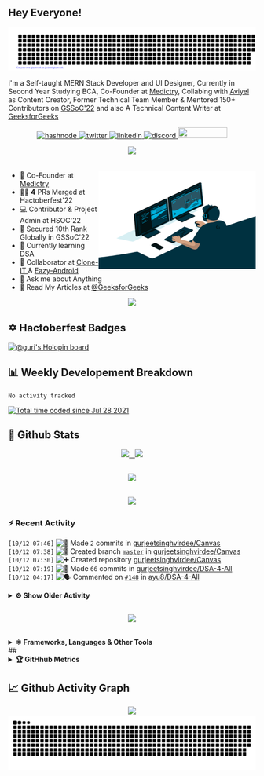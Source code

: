 ## Hey Everyone!

<p align="center">
    <img src="https://github.com/gurjeetsinghvirdee/gurjeetsinghvirdee/blob/main/gitartwork.svg" />
</p>   

I'm a Self-taught MERN Stack Developer and UI Designer, Currently in Second Year Studying BCA, Co-Founder at [Medictry](https://www.linkedin.com/company/89489745/admin/), Collabing with [Aviyel](https://aviyel.com/discussions) as Content Creator, Former Technical Team Member & Mentored 150+ Contributors on [GSSoC'22](https://gssoc.girlscript.tech/) and also A Technical Content Writer at [GeeksforGeeks](https://www.geeksforgeeks.org/)  


<p align="center">
    <a href="https://gurjeet.hashnode.dev/" target="_blank">
    <img src="https://img.shields.io/badge/@gurjeetsingh-5C87FE?style=for-the-badge&logo=hashnode&logoColor=white" width="130" height="22" alt="hashnode">
    <a href="https://twitter.com/__gurii__" target="_blank">   
    <img src="https://img.shields.io/badge/@__gurii__-1DA1F2?style=for-the-badge&logo=twitter&logoColor=white" width="105" height="22" alt="twitter">
    <a href="https://www.linkedin.com/in/gurjeet-singh-virdee-25a476199/" target="_blank">
    <img src="https://img.shields.io/badge/Gurjeet%20Singh%20Virdee-1976D2?style=for-the-badge&logo=linkedin&logoColor=white" width="150" height="22" alt="linkedin">
    <a href="https://discordapp.com/users/916597112882495510" target="_blank">
    <img src="https://img.shields.io/badge/@Guri-5865F2?style=for-the-badge&logo=discord&logoColor=white" width="80" height="22" alt="discord">
    <a href = "mailto: gurjeetsinghvirdee@gmail.com" target="_blank"><img src="https://img.shields.io/badge/Say, Hello-D74E43?style=for-the-badge&logo=gmail&logoColor=white" width="100" height="22"></a>
 </p>
 
<div align="center"> 
<img src="https://api.visitorbadge.io/api/visitors?path=https%3A%2F%2Fgithub.com%2Fgurjeetsinghvirdee%2Fgurjeetsinghvirdee&label=VISITORS&labelColor=%23007EC6&countColor=%23ggg" />
</div>

<br>
  
<ul align="left">
    <img align="right" src="https://github.com/gurjeetsinghvirdee/gurjeetsinghvirdee/blob/main/src/Assets/vector.gif" width="320" height="200" />
  <li> 🏢 Co-Founder at <a href="https://www.linkedin.com/company/medictry/">Medictry</a>
  <li> 🧑‍💻 <strong>4</strong> PRs Merged at Hactoberfest'22 </li>
  <li> 💻 Contributor & Project Admin at HSOC'22 </li>
  <li> 🎉 Secured 10th Rank Globally in GSSoC'22 </li>
  <li> 🏫 Currently learning DSA </li>
  <li> 🤝 Collaborator at <a href="https://github.com/Rayman-Sodhi/Clone-IT"> Clone-IT </a> & <a href="https://github.com/utkarsh006/Eazy-Android"> Eazy-Android </a>
  </li>
  <li> 💬 Ask me about Anything </li>
  <li> 📕 Read My Articles at 
    <a href="https://auth.geeksforgeeks.org/user/gurjeetsinghvirdee/articles" target="_blank">@GeeksforGeeks</a>
  </li>
</ul>  

<!------------------------------------------- Spotify Profile --------------------------------------------->

<div align="center">
    <a href="https://spotify-github-profile.vercel.app/api/view.svg?uid=31xcftnaufneyotbwgeuezrzheky&redirect=true"><img src="https://spotify-github-profile.vercel.app/api/view.svg?uid=31xcftnaufneyotbwgeuezrzheky&cover_image=false&theme=default&bar_color=53b14f&bar_color_cover=true" /></a>
</div>    

<!------------------------------------------- Hacktoberfest | Holopin Badges ------------------------------>

## ✡️ Hactoberfest Badges

[![@guri's Holopin board](https://holopin.io/api/user/board?user=guri)](https://holopin.io/@guri)
  
## 📊 Weekly Developement Breakdown
  
<!--START_SECTION:waka-->

```text
No activity tracked
```

<!--END_SECTION:waka--> 

<a href="https://wakatime.com/@ff7098eb-56b3-4619-bbbb-86aad0fce365"><img src="https://wakatime.com/badge/user/ff7098eb-56b3-4619-bbbb-86aad0fce365.svg?style=for-the-badge" alt="Total time coded since Jul 28 2021" /></a> 
        
## 💫 Github Stats
        
<div align="center">
 <a href="https://github-readme-streak-stats.herokuapp.com/?user=gurjeetsinghvirdee&theme=synthwave" target="_blank">
   <img width="45%" src="https://github-readme-streak-stats.herokuapp.com/?user=gurjeetsinghvirdee&theme=synthwave" /> &nbsp;
 </a>
    
 <a href="https://github-readme-stats.vercel.app/api?username=gurjeetsinghvirdee&show_icons=true&theme=synthwave&include_all_commits=true" target="_blank">
  <img width="45%" src="https://github-readme-stats.vercel.app/api?username=gurjeetsinghvirdee&show_icons=true&theme=synthwave&include_all_commits=true" />
 </a>
</div>      
  
##
        
<div align="center">
   <a href="https://github-readme-stats.vercel.app/api/top-langs/?username=gurjeetsinghvirdee&layout=compact&theme=synthwave&langs_count=15" target="_blank">
       <img width="43%" src="https://github-readme-stats.vercel.app/api/top-langs/?username=gurjeetsinghvirdee&layout=compact&theme=synthwave&langs_count=15" />  
   </a> 
</div>   

##        
  
<p align="center">
  <img src="https://github-profile-summary-cards.vercel.app/api/cards/profile-details?username=gurjeetsinghvirdee&theme=dracula&hide_border=true" />
</p>
        
### ⚡ Recent Activity     
        
<!--START_SECTION:activity-->  
`[10/12 07:46]` <img alt="📝" src="https://github.com/cheesits456/github-activity-readme/raw/master/icons/commit.png" align="top" height="18"> Made `2` commits in [gurjeetsinghvirdee/Canvas](https://github.com/gurjeetsinghvirdee/Canvas)  
`[10/12 07:38]` <img alt="📂" src="https://github.com/cheesits456/github-activity-readme/raw/master/icons/create-branch.png" align="top" height="18"> Created branch [`master`](https://github.com/gurjeetsinghvirdee/Canvas/tree/master) in [gurjeetsinghvirdee/Canvas](https://github.com/gurjeetsinghvirdee/Canvas)  
`[10/12 07:30]` <img alt="➕" src="https://github.com/cheesits456/github-activity-readme/raw/master/icons/create-repo.png" align="top" height="18"> Created repository [gurjeetsinghvirdee/Canvas](https://github.com/gurjeetsinghvirdee/Canvas)  
`[10/12 07:19]` <img alt="📝" src="https://github.com/cheesits456/github-activity-readme/raw/master/icons/commit.png" align="top" height="18"> Made `66` commits in [gurjeetsinghvirdee/DSA-4-All](https://github.com/gurjeetsinghvirdee/DSA-4-All)  
`[10/12 04:17]` <img alt="🗣" src="https://github.com/cheesits456/github-activity-readme/raw/master/icons/comment.png" align="top" height="18"> Commented on [`#148`](https://github.com//ayu8/DSA-4-All/issues/148 'Create combination_sum_III.cpp') in [ayu8/DSA-4-All](https://github.com/ayu8/DSA-4-All)  

<details><summary><b> ⚙️ Show Older Activity</b></summary>

`[10/11 07:48]` <img alt="🗣" src="https://github.com/cheesits456/github-activity-readme/raw/master/icons/comment.png" align="top" height="18"> Commented on [`#105`](https://github.com//Rayman-Sodhi/Clone-IT/issues/105 'Startbucks  hompage') in [Rayman-Sodhi/Clone-IT](https://github.com/Rayman-Sodhi/Clone-IT)  
`[10/11 07:48]` <img alt="🗣" src="https://github.com/cheesits456/github-activity-readme/raw/master/icons/comment.png" align="top" height="18"> Commented on [`#105`](https://github.com//Rayman-Sodhi/Clone-IT/issues/105 'Startbucks  hompage') in [Rayman-Sodhi/Clone-IT](https://github.com/Rayman-Sodhi/Clone-IT)  
`[10/10 17:01]` <img alt="📝" src="https://github.com/cheesits456/github-activity-readme/raw/master/icons/commit.png" align="top" height="18"> Made `2` commits in [gurjeetsinghvirdee/gurjeetsinghvirdee](https://github.com/gurjeetsinghvirdee/gurjeetsinghvirdee)  
`[10/08 17:28]` <img alt="❗️" src="https://github.com/cheesits456/github-activity-readme/raw/master/icons/issue.png" align="top" height="18"> Closed issue [`#3`](https://github.com//diwash007/PDF-Dark-Mode/issues/3 'Contribution Guidelines') in [diwash007/PDF-Dark-Mode](https://github.com/diwash007/PDF-Dark-Mode)  
`[10/08 17:27]` <img alt="❌" src="https://github.com/cheesits456/github-activity-readme/raw/master/icons/pr-close.png" align="top" height="18"> Closed PR [`#6`](https://github.com//diwash007/PDF-Dark-Mode/pull/6 'Guidelines added') in [diwash007/PDF-Dark-Mode](https://github.com/diwash007/PDF-Dark-Mode)  
`[10/08 06:59]` <img alt="📝" src="https://github.com/cheesits456/github-activity-readme/raw/master/icons/commit.png" align="top" height="18"> Made `4` commits in [gurjeetsinghvirdee/DSA-4-All](https://github.com/gurjeetsinghvirdee/DSA-4-All)  
`[10/08 06:58]` <img alt="📝" src="https://github.com/cheesits456/github-activity-readme/raw/master/icons/commit.png" align="top" height="18"> Made `136` commits in [gurjeetsinghvirdee/Dev-Geeks](https://github.com/gurjeetsinghvirdee/Dev-Geeks)  
`[10/07 20:48]` <img alt="📝" src="https://github.com/cheesits456/github-activity-readme/raw/master/icons/commit.png" align="top" height="18"> Made `2` commits in [gurjeetsinghvirdee/gurjeetsinghvirdee](https://github.com/gurjeetsinghvirdee/gurjeetsinghvirdee)  
`[10/07 09:56]` <img alt="📝" src="https://github.com/cheesits456/github-activity-readme/raw/master/icons/commit.png" align="top" height="18"> Made `13` commits in [gurjeetsinghvirdee/DSA-4-All](https://github.com/gurjeetsinghvirdee/DSA-4-All)  
`[10/07 09:11]` <img alt="✅" src="https://github.com/cheesits456/github-activity-readme/raw/master/icons/pr-open.png" align="top" height="18"> Opened PR [`#149`](https://github.com//ayu8/DSA-4-All/pull/149 'Create permutation_ll.cpp') in [ayu8/DSA-4-All](https://github.com/ayu8/DSA-4-All)  
`[10/07 09:10]` <img alt="📝" src="https://github.com/cheesits456/github-activity-readme/raw/master/icons/commit.png" align="top" height="18"> Made `1` commit in [gurjeetsinghvirdee/DSA-4-All](https://github.com/gurjeetsinghvirdee/DSA-4-All)  
`[10/07 09:07]` <img alt="📂" src="https://github.com/cheesits456/github-activity-readme/raw/master/icons/create-branch.png" align="top" height="18"> Created branch [`backtracking-ll`](https://github.com/gurjeetsinghvirdee/DSA-4-All/tree/backtracking-ll) in [gurjeetsinghvirdee/DSA-4-All](https://github.com/gurjeetsinghvirdee/DSA-4-All)  
`[10/07 09:06]` <img alt="📝" src="https://github.com/cheesits456/github-activity-readme/raw/master/icons/commit.png" align="top" height="18"> Made `469` commits in [gurjeetsinghvirdee/DSA-4-All](https://github.com/gurjeetsinghvirdee/DSA-4-All)  
`[10/07 09:04]` <img alt="✅" src="https://github.com/cheesits456/github-activity-readme/raw/master/icons/pr-open.png" align="top" height="18"> Opened PR [`#148`](https://github.com//ayu8/DSA-4-All/pull/148 'Create combination_sum_lll.cpp') in [ayu8/DSA-4-All](https://github.com/ayu8/DSA-4-All)  
`[10/07 09:04]` <img alt="📝" src="https://github.com/cheesits456/github-activity-readme/raw/master/icons/commit.png" align="top" height="18"> Made `1` commit in [gurjeetsinghvirdee/DSA-4-All](https://github.com/gurjeetsinghvirdee/DSA-4-All)  
`[10/07 09:01]` <img alt="📂" src="https://github.com/cheesits456/github-activity-readme/raw/master/icons/create-branch.png" align="top" height="18"> Created branch [`backtracking`](https://github.com/gurjeetsinghvirdee/DSA-4-All/tree/backtracking) in [gurjeetsinghvirdee/DSA-4-All](https://github.com/gurjeetsinghvirdee/DSA-4-All)  
`[10/07 08:59]` <img alt="📝" src="https://github.com/cheesits456/github-activity-readme/raw/master/icons/commit.png" align="top" height="18"> Made `47` commits in [gurjeetsinghvirdee/DSA-4-All](https://github.com/gurjeetsinghvirdee/DSA-4-All)  
`[10/06 06:22]` <img alt="❗️" src="https://github.com/cheesits456/github-activity-readme/raw/master/icons/issue.png" align="top" height="18"> Opened issue [`#135`](https://github.com//ayu8/DSA-4-All/issues/135 'Permutations II') in [ayu8/DSA-4-All](https://github.com/ayu8/DSA-4-All)  
`[10/06 06:21]` <img alt="❗️" src="https://github.com/cheesits456/github-activity-readme/raw/master/icons/issue.png" align="top" height="18"> Opened issue [`#134`](https://github.com//ayu8/DSA-4-All/issues/134 'Combination Sum III') in [ayu8/DSA-4-All](https://github.com/ayu8/DSA-4-All)  
`[10/05 05:41]` <img alt="🗣" src="https://github.com/cheesits456/github-activity-readme/raw/master/icons/comment.png" align="top" height="18"> Commented on [`#7`](https://github.com//gurjeetsinghvirdee/first-contribution/issues/7 'Update Contributors.md') in [gurjeetsinghvirdee/first-contribution](https://github.com/gurjeetsinghvirdee/first-contribution)  
`[10/05 04:03]` <img alt="📝" src="https://github.com/cheesits456/github-activity-readme/raw/master/icons/commit.png" align="top" height="18"> Made `2` commits in [gurjeetsinghvirdee/first-contribution](https://github.com/gurjeetsinghvirdee/first-contribution)  
`[10/05 04:03]` <img alt="🎉" src="https://github.com/cheesits456/github-activity-readme/raw/master/icons/merge.png" align="top" height="18"> Merged PR [`#7`](https://github.com//gurjeetsinghvirdee/first-contribution/pull/7 'Update Contributors.md') in [gurjeetsinghvirdee/first-contribution](https://github.com/gurjeetsinghvirdee/first-contribution)  
`[10/05 04:02]` <img alt="🔍" src="https://github.com/cheesits456/github-activity-readme/raw/master/icons/review.png" align="top" height="18"> Reviewed [`#7`](https://github.com//gurjeetsinghvirdee/first-contribution/pull/7 'Update Contributors.md') in [gurjeetsinghvirdee/first-contribution](https://github.com/gurjeetsinghvirdee/first-contribution)  
`[10/03 19:21]` <img alt="🎉" src="https://github.com/cheesits456/github-activity-readme/raw/master/icons/merge.png" align="top" height="18"> Merged PR [`#709`](https://github.com//Rayman-Sodhi/Clone-IT/pull/709 'bugs fix') in [Rayman-Sodhi/Clone-IT](https://github.com/Rayman-Sodhi/Clone-IT)  
`[10/03 19:21]` <img alt="📝" src="https://github.com/cheesits456/github-activity-readme/raw/master/icons/commit.png" align="top" height="18"> Made `3` commits in [Rayman-Sodhi/Clone-IT](https://github.com/Rayman-Sodhi/Clone-IT)  
`[10/03 19:21]` <img alt="✅" src="https://github.com/cheesits456/github-activity-readme/raw/master/icons/pr-open.png" align="top" height="18"> Opened PR [`#709`](https://github.com//Rayman-Sodhi/Clone-IT/pull/709 'bugs fix') in [Rayman-Sodhi/Clone-IT](https://github.com/Rayman-Sodhi/Clone-IT)  
`[10/03 19:19]` <img alt="📝" src="https://github.com/cheesits456/github-activity-readme/raw/master/icons/commit.png" align="top" height="18"> Made `2` commits in [gurjeetsinghvirdee/Clone-IT](https://github.com/gurjeetsinghvirdee/Clone-IT)  
`[10/03 19:09]` <img alt="✅" src="https://github.com/cheesits456/github-activity-readme/raw/master/icons/pr-open.png" align="top" height="18"> Opened PR [`#104`](https://github.com//ayu8/DSA-4-All/pull/104 'Create Reduce_Array_Size_to_The_Half.cpp') in [ayu8/DSA-4-All](https://github.com/ayu8/DSA-4-All)  
`[10/03 19:05]` <img alt="📝" src="https://github.com/cheesits456/github-activity-readme/raw/master/icons/commit.png" align="top" height="18"> Made `1` commit in [gurjeetsinghvirdee/DSA-4-All](https://github.com/gurjeetsinghvirdee/DSA-4-All)  
`[10/03 18:52]` <img alt="📂" src="https://github.com/cheesits456/github-activity-readme/raw/master/icons/create-branch.png" align="top" height="18"> Created branch [`hash-map`](https://github.com/gurjeetsinghvirdee/DSA-4-All/tree/hash-map) in [gurjeetsinghvirdee/DSA-4-All](https://github.com/gurjeetsinghvirdee/DSA-4-All)  
`[10/03 18:51]` <img alt="📝" src="https://github.com/cheesits456/github-activity-readme/raw/master/icons/commit.png" align="top" height="18"> Made `10` commits in [gurjeetsinghvirdee/DSA-4-All](https://github.com/gurjeetsinghvirdee/DSA-4-All)  
`[10/03 18:45]` <img alt="✅" src="https://github.com/cheesits456/github-activity-readme/raw/master/icons/pr-open.png" align="top" height="18"> Opened PR [`#103`](https://github.com//ayu8/DSA-4-All/pull/103 'Create Search in Rotated Sorted Array II.cpp') in [ayu8/DSA-4-All](https://github.com/ayu8/DSA-4-All)  
`[10/03 18:42]` <img alt="📝" src="https://github.com/cheesits456/github-activity-readme/raw/master/icons/commit.png" align="top" height="18"> Made `2` commits in [gurjeetsinghvirdee/DSA-4-All](https://github.com/gurjeetsinghvirdee/DSA-4-All)  
`[10/03 18:36]` <img alt="📂" src="https://github.com/cheesits456/github-activity-readme/raw/master/icons/create-branch.png" align="top" height="18"> Created branch [`binary`](https://github.com/gurjeetsinghvirdee/DSA-4-All/tree/binary) in [gurjeetsinghvirdee/DSA-4-All](https://github.com/gurjeetsinghvirdee/DSA-4-All)  
`[10/03 18:35]` <img alt="📝" src="https://github.com/cheesits456/github-activity-readme/raw/master/icons/commit.png" align="top" height="18"> Made `11` commits in [gurjeetsinghvirdee/DSA-4-All](https://github.com/gurjeetsinghvirdee/DSA-4-All)  
`[10/03 13:56]` <img alt="📝" src="https://github.com/cheesits456/github-activity-readme/raw/master/icons/commit.png" align="top" height="18"> Made `1` commit in [gurjeetsinghvirdee/gurjeetsinghvirdee](https://github.com/gurjeetsinghvirdee/gurjeetsinghvirdee)  
`[10/03 13:39]` <img alt="📝" src="https://github.com/cheesits456/github-activity-readme/raw/master/icons/commit.png" align="top" height="18"> Made `10` commits in [gurjeetsinghvirdee/Dev-Geeks](https://github.com/gurjeetsinghvirdee/Dev-Geeks)  
`[10/03 09:19]` <img alt="✅" src="https://github.com/cheesits456/github-activity-readme/raw/master/icons/pr-open.png" align="top" height="18"> Opened PR [`#540`](https://github.com//pranjay-poddar/Dev-Geeks/pull/540 '2048 game in Python') in [pranjay-poddar/Dev-Geeks](https://github.com/pranjay-poddar/Dev-Geeks)  
`[10/03 09:19]` <img alt="📝" src="https://github.com/cheesits456/github-activity-readme/raw/master/icons/commit.png" align="top" height="18"> Made `2` commits in [gurjeetsinghvirdee/Dev-Geeks](https://github.com/gurjeetsinghvirdee/Dev-Geeks)  
`[10/03 08:20]` <img alt="📝" src="https://github.com/cheesits456/github-activity-readme/raw/master/icons/commit.png" align="top" height="18"> Made `13` commits in [gurjeetsinghvirdee/Eazy-Android](https://github.com/gurjeetsinghvirdee/Eazy-Android)  
`[10/03 07:54]` <img alt="❗️" src="https://github.com/cheesits456/github-activity-readme/raw/master/icons/issue.png" align="top" height="18"> Closed issue [`#7`](https://github.com//Rick-mad-lab/Todolist/issues/7 'Add Contribution Guidelines') in [Rick-mad-lab/Todolist](https://github.com/Rick-mad-lab/Todolist)  
`[10/03 07:48]` <img alt="❗️" src="https://github.com/cheesits456/github-activity-readme/raw/master/icons/issue.png" align="top" height="18"> Opened issue [`#90`](https://github.com//ayu8/DSA-4-All/issues/90 'Reduce Array Size to The Half') in [ayu8/DSA-4-All](https://github.com/ayu8/DSA-4-All)  
`[10/03 07:44]` <img alt="❗️" src="https://github.com/cheesits456/github-activity-readme/raw/master/icons/issue.png" align="top" height="18"> Opened issue [`#89`](https://github.com//ayu8/DSA-4-All/issues/89 'Search in Rotated Sorted Array ll') in [ayu8/DSA-4-All](https://github.com/ayu8/DSA-4-All)  
`[10/03 07:05]` <img alt="📂" src="https://github.com/cheesits456/github-activity-readme/raw/master/icons/create-branch.png" align="top" height="18"> Created branch [`2048`](https://github.com/gurjeetsinghvirdee/Dev-Geeks/tree/2048) in [gurjeetsinghvirdee/Dev-Geeks](https://github.com/gurjeetsinghvirdee/Dev-Geeks)  
`[10/03 07:03]` <img alt="📝" src="https://github.com/cheesits456/github-activity-readme/raw/master/icons/commit.png" align="top" height="18"> Made `92` commits in [gurjeetsinghvirdee/Dev-Geeks](https://github.com/gurjeetsinghvirdee/Dev-Geeks)  
`[10/03 06:59]` <img alt="✅" src="https://github.com/cheesits456/github-activity-readme/raw/master/icons/pr-open.png" align="top" height="18"> Opened PR [`#88`](https://github.com//ayu8/DSA-4-All/pull/88 'Create Count_Sorted_Vowel_Strings.cpp') in [ayu8/DSA-4-All](https://github.com/ayu8/DSA-4-All)  
`[10/03 06:58]` <img alt="📝" src="https://github.com/cheesits456/github-activity-readme/raw/master/icons/commit.png" align="top" height="18"> Made `1` commit in [gurjeetsinghvirdee/DSA-4-All](https://github.com/gurjeetsinghvirdee/DSA-4-All)  
`[10/03 06:45]` <img alt="📂" src="https://github.com/cheesits456/github-activity-readme/raw/master/icons/create-branch.png" align="top" height="18"> Created branch [`DP`](https://github.com/gurjeetsinghvirdee/DSA-4-All/tree/DP) in [gurjeetsinghvirdee/DSA-4-All](https://github.com/gurjeetsinghvirdee/DSA-4-All)  
`[10/03 06:44]` <img alt="✅" src="https://github.com/cheesits456/github-activity-readme/raw/master/icons/pr-open.png" align="top" height="18"> Opened PR [`#87`](https://github.com//ayu8/DSA-4-All/pull/87 'Add_two_numbers.cpp') in [ayu8/DSA-4-All](https://github.com/ayu8/DSA-4-All)  
`[10/03 06:41]` <img alt="📝" src="https://github.com/cheesits456/github-activity-readme/raw/master/icons/commit.png" align="top" height="18"> Made `1` commit in [gurjeetsinghvirdee/DSA-4-All](https://github.com/gurjeetsinghvirdee/DSA-4-All)  
`[10/03 06:39]` <img alt="📂" src="https://github.com/cheesits456/github-activity-readme/raw/master/icons/create-branch.png" align="top" height="18"> Created branch [`Linked`](https://github.com/gurjeetsinghvirdee/DSA-4-All/tree/Linked) in [gurjeetsinghvirdee/DSA-4-All](https://github.com/gurjeetsinghvirdee/DSA-4-All)  
`[10/03 06:39]` <img alt="📝" src="https://github.com/cheesits456/github-activity-readme/raw/master/icons/commit.png" align="top" height="18"> Made `6` commits in [gurjeetsinghvirdee/DSA-4-All](https://github.com/gurjeetsinghvirdee/DSA-4-All)  
`[10/02 20:24]` <img alt="📝" src="https://github.com/cheesits456/github-activity-readme/raw/master/icons/commit.png" align="top" height="18"> Made `6` commits in [gurjeetsinghvirdee/PDF-Dark-Mode](https://github.com/gurjeetsinghvirdee/PDF-Dark-Mode)  
`[10/02 20:19]` <img alt="📝" src="https://github.com/cheesits456/github-activity-readme/raw/master/icons/commit.png" align="top" height="18"> Made `1` commit in [utkarsh006/Eazy-Android](https://github.com/utkarsh006/Eazy-Android)  
`[10/02 20:17]` <img alt="❗️" src="https://github.com/cheesits456/github-activity-readme/raw/master/icons/issue.png" align="top" height="18"> Opened issue [`#85`](https://github.com//ayu8/DSA-4-All/issues/85 'Count Sorted Vowel Strings') in [ayu8/DSA-4-All](https://github.com/ayu8/DSA-4-All)  
`[10/02 15:44]` <img alt="❗️" src="https://github.com/cheesits456/github-activity-readme/raw/master/icons/issue.png" align="top" height="18"> Opened issue [`#71`](https://github.com//ayu8/DSA-4-All/issues/71 'Add two numbers') in [ayu8/DSA-4-All](https://github.com/ayu8/DSA-4-All)  
`[10/02 15:43]` <img alt="📝" src="https://github.com/cheesits456/github-activity-readme/raw/master/icons/commit.png" align="top" height="18"> Made `74` commits in [gurjeetsinghvirdee/DSA-4-All](https://github.com/gurjeetsinghvirdee/DSA-4-All)  
`[10/01 08:28]` <img alt="🗣" src="https://github.com/cheesits456/github-activity-readme/raw/master/icons/comment.png" align="top" height="18"> Commented on [`#6`](https://github.com//diwash007/PDF-Dark-Mode/issues/6 'Guidelines added') in [diwash007/PDF-Dark-Mode](https://github.com/diwash007/PDF-Dark-Mode)  
`[10/01 08:23]` <img alt="📝" src="https://github.com/cheesits456/github-activity-readme/raw/master/icons/commit.png" align="top" height="18"> Made `6` commits in [gurjeetsinghvirdee/PDF-Dark-Mode](https://github.com/gurjeetsinghvirdee/PDF-Dark-Mode)  
`[10/01 07:45]` <img alt="🗣" src="https://github.com/cheesits456/github-activity-readme/raw/master/icons/comment.png" align="top" height="18"> Commented on [`#6`](https://github.com//diwash007/PDF-Dark-Mode/issues/6 'Guidelines added') in [diwash007/PDF-Dark-Mode](https://github.com/diwash007/PDF-Dark-Mode)  
`[10/01 07:42]` <img alt="🎉" src="https://github.com/cheesits456/github-activity-readme/raw/master/icons/merge.png" align="top" height="18"> Merged PR [`#2`](https://github.com//gurjeetsinghvirdee/PDF-Dark-Mode/pull/2 'Revert "[ImgBot] Optimize images"') in [gurjeetsinghvirdee/PDF-Dark-Mode](https://github.com/gurjeetsinghvirdee/PDF-Dark-Mode)  
`[10/01 07:42]` <img alt="📝" src="https://github.com/cheesits456/github-activity-readme/raw/master/icons/commit.png" align="top" height="18"> Made `2` commits in [gurjeetsinghvirdee/PDF-Dark-Mode](https://github.com/gurjeetsinghvirdee/PDF-Dark-Mode)  
`[10/01 07:41]` <img alt="✅" src="https://github.com/cheesits456/github-activity-readme/raw/master/icons/pr-open.png" align="top" height="18"> Opened PR [`#2`](https://github.com//gurjeetsinghvirdee/PDF-Dark-Mode/pull/2 'Revert "[ImgBot] Optimize images"') in [gurjeetsinghvirdee/PDF-Dark-Mode](https://github.com/gurjeetsinghvirdee/PDF-Dark-Mode)  
`[10/01 07:41]` <img alt="📂" src="https://github.com/cheesits456/github-activity-readme/raw/master/icons/create-branch.png" align="top" height="18"> Created branch [`revert-1-imgbot`](https://github.com/gurjeetsinghvirdee/PDF-Dark-Mode/tree/revert-1-imgbot) in [gurjeetsinghvirdee/PDF-Dark-Mode](https://github.com/gurjeetsinghvirdee/PDF-Dark-Mode)  
`[10/01 07:38]` <img alt="📝" src="https://github.com/cheesits456/github-activity-readme/raw/master/icons/commit.png" align="top" height="18"> Made `1` commit in [gurjeetsinghvirdee/PDF-Dark-Mode](https://github.com/gurjeetsinghvirdee/PDF-Dark-Mode)  
`[10/01 06:53]` <img alt="📝" src="https://github.com/cheesits456/github-activity-readme/raw/master/icons/commit.png" align="top" height="18"> Made `21` commits in [gurjeetsinghvirdee/Dev-Geeks](https://github.com/gurjeetsinghvirdee/Dev-Geeks)  
`[10/01 06:46]` <img alt="📝" src="https://github.com/cheesits456/github-activity-readme/raw/master/icons/commit.png" align="top" height="18"> Made `2` commits in [utkarsh006/Eazy-Android](https://github.com/utkarsh006/Eazy-Android)  
`[09/30 22:18]` <img alt="❌" src="https://github.com/cheesits456/github-activity-readme/raw/master/icons/delete.png" align="top" height="18"> Deleted `IDE` from [gurjeetsinghvirdee/Dev-Geeks](https://github.com/gurjeetsinghvirdee/Dev-Geeks)  
`[09/30 22:14]` <img alt="📝" src="https://github.com/cheesits456/github-activity-readme/raw/master/icons/commit.png" align="top" height="18"> Made `1` commit in [gurjeetsinghvirdee/Dev-Geeks](https://github.com/gurjeetsinghvirdee/Dev-Geeks)  
`[09/30 22:12]` <img alt="✅" src="https://github.com/cheesits456/github-activity-readme/raw/master/icons/pr-open.png" align="top" height="18"> Opened PR [`#467`](https://github.com//pranjay-poddar/Dev-Geeks/pull/467 'Markdown Editor Added') in [pranjay-poddar/Dev-Geeks](https://github.com/pranjay-poddar/Dev-Geeks)  
`[09/30 22:10]` <img alt="📂" src="https://github.com/cheesits456/github-activity-readme/raw/master/icons/create-branch.png" align="top" height="18"> Created branch [`editor`](https://github.com/gurjeetsinghvirdee/Dev-Geeks/tree/editor) in [gurjeetsinghvirdee/Dev-Geeks](https://github.com/gurjeetsinghvirdee/Dev-Geeks)  
`[09/30 21:52]` <img alt="❌" src="https://github.com/cheesits456/github-activity-readme/raw/master/icons/pr-close.png" align="top" height="18"> Closed PR [`#466`](https://github.com//pranjay-poddar/Dev-Geeks/pull/466 'Ide') in [pranjay-poddar/Dev-Geeks](https://github.com/pranjay-poddar/Dev-Geeks)  
`[09/30 21:51]` <img alt="✅" src="https://github.com/cheesits456/github-activity-readme/raw/master/icons/pr-open.png" align="top" height="18"> Opened PR [`#466`](https://github.com//pranjay-poddar/Dev-Geeks/pull/466 'Ide') in [pranjay-poddar/Dev-Geeks](https://github.com/pranjay-poddar/Dev-Geeks)  
`[09/30 21:50]` <img alt="📝" src="https://github.com/cheesits456/github-activity-readme/raw/master/icons/commit.png" align="top" height="18"> Made `718` commits in [gurjeetsinghvirdee/Dev-Geeks](https://github.com/gurjeetsinghvirdee/Dev-Geeks)  
`[09/30 21:45]` <img alt="📂" src="https://github.com/cheesits456/github-activity-readme/raw/master/icons/create-branch.png" align="top" height="18"> Created branch [`IDE`](https://github.com/gurjeetsinghvirdee/Dev-Geeks/tree/IDE) in [gurjeetsinghvirdee/Dev-Geeks](https://github.com/gurjeetsinghvirdee/Dev-Geeks)  
`[09/30 20:42]` <img alt="📝" src="https://github.com/cheesits456/github-activity-readme/raw/master/icons/commit.png" align="top" height="18"> Made `1` commit in [gurjeetsinghvirdee/gurjeetsinghvirdee](https://github.com/gurjeetsinghvirdee/gurjeetsinghvirdee)  
`[09/30 20:39]` <img alt="📝" src="https://github.com/cheesits456/github-activity-readme/raw/master/icons/commit.png" align="top" height="18"> Made `3` commits in [gurjeetsinghvirdee/DSA-4-All](https://github.com/gurjeetsinghvirdee/DSA-4-All)  
`[09/30 20:38]` <img alt="✅" src="https://github.com/cheesits456/github-activity-readme/raw/master/icons/pr-open.png" align="top" height="18"> Opened PR [`#34`](https://github.com//ayu8/DSA-4-All/pull/34 'car pooling.cpp added') in [ayu8/DSA-4-All](https://github.com/ayu8/DSA-4-All)  
`[09/30 20:37]` <img alt="📝" src="https://github.com/cheesits456/github-activity-readme/raw/master/icons/commit.png" align="top" height="18"> Made `1` commit in [gurjeetsinghvirdee/DSA-4-All](https://github.com/gurjeetsinghvirdee/DSA-4-All)  
`[09/30 20:36]` <img alt="📂" src="https://github.com/cheesits456/github-activity-readme/raw/master/icons/create-branch.png" align="top" height="18"> Created branch [`sorting`](https://github.com/gurjeetsinghvirdee/DSA-4-All/tree/sorting) in [gurjeetsinghvirdee/DSA-4-All](https://github.com/gurjeetsinghvirdee/DSA-4-All)  
`[09/30 20:33]` <img alt="📝" src="https://github.com/cheesits456/github-activity-readme/raw/master/icons/commit.png" align="top" height="18"> Made `1` commit in [utkarsh006/LeetCode-Grind](https://github.com/utkarsh006/LeetCode-Grind)  
`[09/30 20:16]` <img alt="❗️" src="https://github.com/cheesits456/github-activity-readme/raw/master/icons/issue.png" align="top" height="18"> Opened issue [`#32`](https://github.com//ayu8/DSA-4-All/issues/32 'Car pooling') in [ayu8/DSA-4-All](https://github.com/ayu8/DSA-4-All)  
`[09/30 20:06]` <img alt="📝" src="https://github.com/cheesits456/github-activity-readme/raw/master/icons/commit.png" align="top" height="18"> Made `10` commits in [gurjeetsinghvirdee/DSA-4-All](https://github.com/gurjeetsinghvirdee/DSA-4-All)  
`[09/30 20:00]` <img alt="✅" src="https://github.com/cheesits456/github-activity-readme/raw/master/icons/pr-open.png" align="top" height="18"> Opened PR [`#30`](https://github.com//ayu8/DSA-4-All/pull/30 '132 Pattern.cpp added') in [ayu8/DSA-4-All](https://github.com/ayu8/DSA-4-All)  
`[09/30 19:58]` <img alt="📝" src="https://github.com/cheesits456/github-activity-readme/raw/master/icons/commit.png" align="top" height="18"> Made `4` commits in [gurjeetsinghvirdee/DSA-4-All](https://github.com/gurjeetsinghvirdee/DSA-4-All)  
`[09/30 19:58]` <img alt="📂" src="https://github.com/cheesits456/github-activity-readme/raw/master/icons/create-branch.png" align="top" height="18"> Created branch [`stack`](https://github.com/gurjeetsinghvirdee/DSA-4-All/tree/stack) in [gurjeetsinghvirdee/DSA-4-All](https://github.com/gurjeetsinghvirdee/DSA-4-All)  
`[09/30 19:43]` <img alt="📝" src="https://github.com/cheesits456/github-activity-readme/raw/master/icons/commit.png" align="top" height="18"> Made `1` commit in [gurjeetsinghvirdee/DSA-4-All](https://github.com/gurjeetsinghvirdee/DSA-4-All)  
`[09/30 19:40]` <img alt="⭐" src="https://github.com/cheesits456/github-activity-readme/raw/master/icons/star.png" align="top" height="18"> Starred [ayu8/DSA-4-All](https://github.com/ayu8/DSA-4-All)  
`[09/30 19:33]` <img alt="✅" src="https://github.com/cheesits456/github-activity-readme/raw/master/icons/pr-open.png" align="top" height="18"> Opened PR [`#26`](https://github.com//ayu8/DSA-4-All/pull/26 'backspace string compare.cpp added') in [ayu8/DSA-4-All](https://github.com/ayu8/DSA-4-All)  
`[09/30 19:31]` <img alt="📝" src="https://github.com/cheesits456/github-activity-readme/raw/master/icons/commit.png" align="top" height="18"> Made `5` commits in [gurjeetsinghvirdee/DSA-4-All](https://github.com/gurjeetsinghvirdee/DSA-4-All)  
`[09/30 19:09]` <img alt="🗣" src="https://github.com/cheesits456/github-activity-readme/raw/master/icons/comment.png" align="top" height="18"> Commented on [`#23`](https://github.com//ayu8/DSA-4-All/issues/23 '132 Pattern') in [ayu8/DSA-4-All](https://github.com/ayu8/DSA-4-All)  
`[09/30 19:07]` <img alt="❗️" src="https://github.com/cheesits456/github-activity-readme/raw/master/icons/issue.png" align="top" height="18"> Opened issue [`#23`](https://github.com//ayu8/DSA-4-All/issues/23 '132 Pattern') in [ayu8/DSA-4-All](https://github.com/ayu8/DSA-4-All)  
`[09/30 19:05]` <img alt="🍴" src="https://github.com/cheesits456/github-activity-readme/raw/master/icons/fork.png" align="top" height="18"> Forked [ayu8/DSA-4-All](https://github.com/ayu8/DSA-4-All) to [gurjeetsinghvirdee/DSA-4-All](https://github.com/gurjeetsinghvirdee/DSA-4-All)  
`[09/30 19:05]` <img alt="❗️" src="https://github.com/cheesits456/github-activity-readme/raw/master/icons/issue.png" align="top" height="18"> Opened issue [`#22`](https://github.com//ayu8/DSA-4-All/issues/22 'Backspace String Compare') in [ayu8/DSA-4-All](https://github.com/ayu8/DSA-4-All)  
`[09/30 18:56]` <img alt="⭐" src="https://github.com/cheesits456/github-activity-readme/raw/master/icons/star.png" align="top" height="18"> Starred [gurjeetsinghvirdee/gurjeetsinghvirdee](https://github.com/gurjeetsinghvirdee/gurjeetsinghvirdee)  
`[09/30 18:54]` <img alt="✅" src="https://github.com/cheesits456/github-activity-readme/raw/master/icons/pr-open.png" align="top" height="18"> Opened PR [`#6`](https://github.com//diwash007/PDF-Dark-Mode/pull/6 'Guidelines added') in [diwash007/PDF-Dark-Mode](https://github.com/diwash007/PDF-Dark-Mode)  
`[09/30 18:52]` <img alt="📝" src="https://github.com/cheesits456/github-activity-readme/raw/master/icons/commit.png" align="top" height="18"> Made `4` commits in [gurjeetsinghvirdee/PDF-Dark-Mode](https://github.com/gurjeetsinghvirdee/PDF-Dark-Mode)  
`[09/30 18:49]` <img alt="🎉" src="https://github.com/cheesits456/github-activity-readme/raw/master/icons/merge.png" align="top" height="18"> Merged PR [`#1`](https://github.com//gurjeetsinghvirdee/PDF-Dark-Mode/pull/1 '[ImgBot] Optimize images') in [gurjeetsinghvirdee/PDF-Dark-Mode](https://github.com/gurjeetsinghvirdee/PDF-Dark-Mode)  
`[09/30 18:49]` <img alt="📝" src="https://github.com/cheesits456/github-activity-readme/raw/master/icons/commit.png" align="top" height="18"> Made `5` commits in [gurjeetsinghvirdee/PDF-Dark-Mode](https://github.com/gurjeetsinghvirdee/PDF-Dark-Mode)  
`[09/30 18:38]` <img alt="🍴" src="https://github.com/cheesits456/github-activity-readme/raw/master/icons/fork.png" align="top" height="18"> Forked [diwash007/PDF-Dark-Mode](https://github.com/diwash007/PDF-Dark-Mode) to [gurjeetsinghvirdee/PDF-Dark-Mode](https://github.com/gurjeetsinghvirdee/PDF-Dark-Mode)  
`[09/30 18:17]` <img alt="📝" src="https://github.com/cheesits456/github-activity-readme/raw/master/icons/commit.png" align="top" height="18"> Made `2` commits in [gurjeetsinghvirdee/gurjeetsinghvirdee](https://github.com/gurjeetsinghvirdee/gurjeetsinghvirdee)  
`[09/30 18:10]` <img alt="❌" src="https://github.com/cheesits456/github-activity-readme/raw/master/icons/pr-close.png" align="top" height="18"> Closed PR [`#1`](https://github.com//gurjeetsinghvirdee/Dev-Geeks/pull/1 '[ImgBot] Optimize images') in [gurjeetsinghvirdee/Dev-Geeks](https://github.com/gurjeetsinghvirdee/Dev-Geeks)  
`[09/30 18:09]` <img alt="📝" src="https://github.com/cheesits456/github-activity-readme/raw/master/icons/commit.png" align="top" height="18"> Made `655` commits in [gurjeetsinghvirdee/Dev-Geeks](https://github.com/gurjeetsinghvirdee/Dev-Geeks)  
`[09/30 18:00]` <img alt="⭐" src="https://github.com/cheesits456/github-activity-readme/raw/master/icons/star.png" align="top" height="18"> Starred [Rick-mad-lab/Todolist](https://github.com/Rick-mad-lab/Todolist)  
`[09/30 17:47]` <img alt="❗️" src="https://github.com/cheesits456/github-activity-readme/raw/master/icons/issue.png" align="top" height="18"> Opened issue [`#7`](https://github.com//Rick-mad-lab/Todolist/issues/7 'Add Contribution Guidelines') in [Rick-mad-lab/Todolist](https://github.com/Rick-mad-lab/Todolist)  
`[09/30 17:39]` <img alt="🗣" src="https://github.com/cheesits456/github-activity-readme/raw/master/icons/comment.png" align="top" height="18"> Commented on [`#3`](https://github.com//diwash007/PDF-Dark-Mode/issues/3 'Contribution Guidelines') in [diwash007/PDF-Dark-Mode](https://github.com/diwash007/PDF-Dark-Mode)  
`[09/30 17:32]` <img alt="⭐" src="https://github.com/cheesits456/github-activity-readme/raw/master/icons/star.png" align="top" height="18"> Starred [diwash007/PDF-Dark-Mode](https://github.com/diwash007/PDF-Dark-Mode)  
`[09/30 17:28]` <img alt="❗️" src="https://github.com/cheesits456/github-activity-readme/raw/master/icons/issue.png" align="top" height="18"> Opened issue [`#3`](https://github.com//diwash007/PDF-Dark-Mode/issues/3 'Contribution Guidelines') in [diwash007/PDF-Dark-Mode](https://github.com/diwash007/PDF-Dark-Mode)  
`[09/30 15:01]` <img alt="📝" src="https://github.com/cheesits456/github-activity-readme/raw/master/icons/commit.png" align="top" height="18"> Made `2` commits in [gurjeetsinghvirdee/Eazy-Android](https://github.com/gurjeetsinghvirdee/Eazy-Android)  
`[09/30 14:27]` <img alt="📝" src="https://github.com/cheesits456/github-activity-readme/raw/master/icons/commit.png" align="top" height="18"> Made `1` commit in [utkarsh006/Eazy-Android](https://github.com/utkarsh006/Eazy-Android)  
`[09/30 14:05]` <img alt="❗️" src="https://github.com/cheesits456/github-activity-readme/raw/master/icons/issue.png" align="top" height="18"> Opened issue [`#458`](https://github.com//pranjay-poddar/Dev-Geeks/issues/458 'Markdown Editor') in [pranjay-poddar/Dev-Geeks](https://github.com/pranjay-poddar/Dev-Geeks)  
`[09/30 13:52]` <img alt="❗️" src="https://github.com/cheesits456/github-activity-readme/raw/master/icons/issue.png" align="top" height="18"> Opened issue [`#457`](https://github.com//pranjay-poddar/Dev-Geeks/issues/457 '2048 Game') in [pranjay-poddar/Dev-Geeks](https://github.com/pranjay-poddar/Dev-Geeks)  
`[09/29 16:38]` <img alt="📝" src="https://github.com/cheesits456/github-activity-readme/raw/master/icons/commit.png" align="top" height="18"> Made `3` commits in [gurjeetsinghvirdee/gurjeetsinghvirdee](https://github.com/gurjeetsinghvirdee/gurjeetsinghvirdee)  
`[09/28 15:25]` <img alt="📝" src="https://github.com/cheesits456/github-activity-readme/raw/master/icons/commit.png" align="top" height="18"> Made `4` commits in [gurjeetsinghvirdee/portfolio](https://github.com/gurjeetsinghvirdee/portfolio)  
`[09/28 14:04]` <img alt="📝" src="https://github.com/cheesits456/github-activity-readme/raw/master/icons/commit.png" align="top" height="18"> Made `1` commit in [gurjeetsinghvirdee/gurjeetsinghvirdee](https://github.com/gurjeetsinghvirdee/gurjeetsinghvirdee)  
`[09/28 14:00]` <img alt="📝" src="https://github.com/cheesits456/github-activity-readme/raw/master/icons/commit.png" align="top" height="18"> Made `5` commits in [gurjeetsinghvirdee/portfolio](https://github.com/gurjeetsinghvirdee/portfolio)  
`[09/28 10:17]` <img alt="⭐" src="https://github.com/cheesits456/github-activity-readme/raw/master/icons/star.png" align="top" height="18"> Starred [siddhi-244/HacktoberFest-Checklist](https://github.com/siddhi-244/HacktoberFest-Checklist)  
`[09/27 13:34]` <img alt="📝" src="https://github.com/cheesits456/github-activity-readme/raw/master/icons/commit.png" align="top" height="18"> Made `1` commit in [gurjeetsinghvirdee/Eazy-Android](https://github.com/gurjeetsinghvirdee/Eazy-Android)  
`[09/27 13:33]` <img alt="📝" src="https://github.com/cheesits456/github-activity-readme/raw/master/icons/commit.png" align="top" height="18"> Made `3` commits in [gurjeetsinghvirdee/gurjeetsinghvirdee](https://github.com/gurjeetsinghvirdee/gurjeetsinghvirdee)  
`[09/26 17:20]` <img alt="📝" src="https://github.com/cheesits456/github-activity-readme/raw/master/icons/commit.png" align="top" height="18"> Made `4` commits in [gurjeetsinghvirdee/LeetCode-Grind](https://github.com/gurjeetsinghvirdee/LeetCode-Grind)  
`[09/26 17:12]` <img alt="📝" src="https://github.com/cheesits456/github-activity-readme/raw/master/icons/commit.png" align="top" height="18"> Made `2` commits in [gurjeetsinghvirdee/gurjeetsinghvirdee](https://github.com/gurjeetsinghvirdee/gurjeetsinghvirdee)  
`[09/26 15:15]` <img alt="📝" src="https://github.com/cheesits456/github-activity-readme/raw/master/icons/commit.png" align="top" height="18"> Made `1` commit in [gurjeetsinghvirdee/Eazy-Android](https://github.com/gurjeetsinghvirdee/Eazy-Android)  
`[09/26 15:11]` <img alt="📝" src="https://github.com/cheesits456/github-activity-readme/raw/master/icons/commit.png" align="top" height="18"> Made `2` commits in [gurjeetsinghvirdee/gurjeetsinghvirdee](https://github.com/gurjeetsinghvirdee/gurjeetsinghvirdee)  
`[09/26 15:04]` <img alt="📝" src="https://github.com/cheesits456/github-activity-readme/raw/master/icons/commit.png" align="top" height="18"> Made `3` commits in [utkarsh006/Eazy-Android](https://github.com/utkarsh006/Eazy-Android)  
`[09/26 15:04]` <img alt="🎉" src="https://github.com/cheesits456/github-activity-readme/raw/master/icons/merge.png" align="top" height="18"> Merged PR [`#30`](https://github.com//utkarsh006/Eazy-Android/pull/30 'updated links') in [utkarsh006/Eazy-Android](https://github.com/utkarsh006/Eazy-Android)  
`[09/26 15:03]` <img alt="📝" src="https://github.com/cheesits456/github-activity-readme/raw/master/icons/commit.png" align="top" height="18"> Made `1` commit in [gurjeetsinghvirdee/Eazy-Android](https://github.com/gurjeetsinghvirdee/Eazy-Android)  
`[09/26 15:02]` <img alt="✅" src="https://github.com/cheesits456/github-activity-readme/raw/master/icons/pr-open.png" align="top" height="18"> Opened PR [`#30`](https://github.com//utkarsh006/Eazy-Android/pull/30 'updated links') in [utkarsh006/Eazy-Android](https://github.com/utkarsh006/Eazy-Android)  
`[09/26 15:01]` <img alt="📝" src="https://github.com/cheesits456/github-activity-readme/raw/master/icons/commit.png" align="top" height="18"> Made `3` commits in [gurjeetsinghvirdee/Eazy-Android](https://github.com/gurjeetsinghvirdee/Eazy-Android)  
`[09/26 14:51]` <img alt="📝" src="https://github.com/cheesits456/github-activity-readme/raw/master/icons/commit.png" align="top" height="18"> Made `3` commits in [utkarsh006/Eazy-Android](https://github.com/utkarsh006/Eazy-Android)  
`[09/26 14:51]` <img alt="🎉" src="https://github.com/cheesits456/github-activity-readme/raw/master/icons/merge.png" align="top" height="18"> Merged PR [`#29`](https://github.com//utkarsh006/Eazy-Android/pull/29 'guidelines and folder created') in [utkarsh006/Eazy-Android](https://github.com/utkarsh006/Eazy-Android)  
`[09/26 14:51]` <img alt="📝" src="https://github.com/cheesits456/github-activity-readme/raw/master/icons/commit.png" align="top" height="18"> Made `1` commit in [gurjeetsinghvirdee/Eazy-Android](https://github.com/gurjeetsinghvirdee/Eazy-Android)  
`[09/26 14:49]` <img alt="📝" src="https://github.com/cheesits456/github-activity-readme/raw/master/icons/commit.png" align="top" height="18"> Made `1` commit in [utkarsh006/Eazy-Android](https://github.com/utkarsh006/Eazy-Android)  
`[09/26 14:45]` <img alt="✅" src="https://github.com/cheesits456/github-activity-readme/raw/master/icons/pr-open.png" align="top" height="18"> Opened PR [`#29`](https://github.com//utkarsh006/Eazy-Android/pull/29 'guidelines and folder created') in [utkarsh006/Eazy-Android](https://github.com/utkarsh006/Eazy-Android)  
`[09/26 14:44]` <img alt="📝" src="https://github.com/cheesits456/github-activity-readme/raw/master/icons/commit.png" align="top" height="18"> Made `2` commits in [gurjeetsinghvirdee/Eazy-Android](https://github.com/gurjeetsinghvirdee/Eazy-Android)  
`[09/26 14:37]` <img alt="📝" src="https://github.com/cheesits456/github-activity-readme/raw/master/icons/commit.png" align="top" height="18"> Made `2` commits in [utkarsh006/Eazy-Android](https://github.com/utkarsh006/Eazy-Android)  
`[09/26 14:37]` <img alt="🎉" src="https://github.com/cheesits456/github-activity-readme/raw/master/icons/merge.png" align="top" height="18"> Merged PR [`#28`](https://github.com//utkarsh006/Eazy-Android/pull/28 'removed un-necessary files') in [utkarsh006/Eazy-Android](https://github.com/utkarsh006/Eazy-Android)  
`[09/26 14:36]` <img alt="✅" src="https://github.com/cheesits456/github-activity-readme/raw/master/icons/pr-open.png" align="top" height="18"> Opened PR [`#28`](https://github.com//utkarsh006/Eazy-Android/pull/28 'removed un-necessary files') in [utkarsh006/Eazy-Android](https://github.com/utkarsh006/Eazy-Android)  
`[09/26 14:36]` <img alt="📝" src="https://github.com/cheesits456/github-activity-readme/raw/master/icons/commit.png" align="top" height="18"> Made `2` commits in [gurjeetsinghvirdee/Eazy-Android](https://github.com/gurjeetsinghvirdee/Eazy-Android)  
`[09/26 14:33]` <img alt="📝" src="https://github.com/cheesits456/github-activity-readme/raw/master/icons/commit.png" align="top" height="18"> Made `4` commits in [utkarsh006/Eazy-Android](https://github.com/utkarsh006/Eazy-Android)  
`[09/26 14:33]` <img alt="🎉" src="https://github.com/cheesits456/github-activity-readme/raw/master/icons/merge.png" align="top" height="18"> Merged PR [`#27`](https://github.com//utkarsh006/Eazy-Android/pull/27 'merged imgbot') in [utkarsh006/Eazy-Android](https://github.com/utkarsh006/Eazy-Android)  
`[09/26 14:32]` <img alt="✅" src="https://github.com/cheesits456/github-activity-readme/raw/master/icons/pr-open.png" align="top" height="18"> Opened PR [`#27`](https://github.com//utkarsh006/Eazy-Android/pull/27 'merged imgbot') in [utkarsh006/Eazy-Android](https://github.com/utkarsh006/Eazy-Android)  
`[09/26 14:31]` <img alt="🎉" src="https://github.com/cheesits456/github-activity-readme/raw/master/icons/merge.png" align="top" height="18"> Merged PR [`#2`](https://github.com//gurjeetsinghvirdee/Eazy-Android/pull/2 '[ImgBot] Optimize images') in [gurjeetsinghvirdee/Eazy-Android](https://github.com/gurjeetsinghvirdee/Eazy-Android)  
`[09/26 14:31]` <img alt="📝" src="https://github.com/cheesits456/github-activity-readme/raw/master/icons/commit.png" align="top" height="18"> Made `19` commits in [gurjeetsinghvirdee/Eazy-Android](https://github.com/gurjeetsinghvirdee/Eazy-Android)  
`[09/26 14:26]` <img alt="📝" src="https://github.com/cheesits456/github-activity-readme/raw/master/icons/commit.png" align="top" height="18"> Made `15` commits in [gurjeetsinghvirdee/Learn-Kotlin](https://github.com/gurjeetsinghvirdee/Learn-Kotlin)  
`[09/26 14:26]` <img alt="📝" src="https://github.com/cheesits456/github-activity-readme/raw/master/icons/commit.png" align="top" height="18"> Made `1` commit in [utkarsh006/Eazy-Android](https://github.com/utkarsh006/Eazy-Android)  
`[09/26 14:22]` <img alt="⭐" src="https://github.com/cheesits456/github-activity-readme/raw/master/icons/star.png" align="top" height="18"> Starred [utkarsh006/Eazy-Android](https://github.com/utkarsh006/Eazy-Android)  
`[09/26 14:22]` <img alt="📝" src="https://github.com/cheesits456/github-activity-readme/raw/master/icons/commit.png" align="top" height="18"> Made `10` commits in [utkarsh006/Eazy-Android](https://github.com/utkarsh006/Eazy-Android)  
`[09/25 15:05]` <img alt="📝" src="https://github.com/cheesits456/github-activity-readme/raw/master/icons/commit.png" align="top" height="18"> Made `2` commits in [utkarsh006/Learn-Kotlin](https://github.com/utkarsh006/Learn-Kotlin)  
`[09/24 11:35]` <img alt="📝" src="https://github.com/cheesits456/github-activity-readme/raw/master/icons/commit.png" align="top" height="18"> Made `4` commits in [gurjeetsinghvirdee/WebDev-ProjectKart](https://github.com/gurjeetsinghvirdee/WebDev-ProjectKart)  
`[09/24 08:08]` <img alt="📝" src="https://github.com/cheesits456/github-activity-readme/raw/master/icons/commit.png" align="top" height="18"> Made `2` commits in [utkarsh006/Learn-Kotlin](https://github.com/utkarsh006/Learn-Kotlin)  
`[09/23 16:44]` <img alt="📝" src="https://github.com/cheesits456/github-activity-readme/raw/master/icons/commit.png" align="top" height="18"> Made `1` commit in [gurjeetsinghvirdee/Learn-Kotlin](https://github.com/gurjeetsinghvirdee/Learn-Kotlin)  
`[09/23 15:42]` <img alt="📝" src="https://github.com/cheesits456/github-activity-readme/raw/master/icons/commit.png" align="top" height="18"> Made `1` commit in [utkarsh006/Learn-Kotlin](https://github.com/utkarsh006/Learn-Kotlin)  
`[09/23 15:40]` <img alt="📝" src="https://github.com/cheesits456/github-activity-readme/raw/master/icons/commit.png" align="top" height="18"> Made `1` commit in [gurjeetsinghvirdee/Learn-Kotlin](https://github.com/gurjeetsinghvirdee/Learn-Kotlin)  
`[09/23 15:40]` <img alt="📝" src="https://github.com/cheesits456/github-activity-readme/raw/master/icons/commit.png" align="top" height="18"> Made `3` commits in [utkarsh006/Learn-Kotlin](https://github.com/utkarsh006/Learn-Kotlin)  
`[09/23 15:40]` <img alt="🎉" src="https://github.com/cheesits456/github-activity-readme/raw/master/icons/merge.png" align="top" height="18"> Merged PR [`#17`](https://github.com//utkarsh006/Learn-Kotlin/pull/17 'maintainers update') in [utkarsh006/Learn-Kotlin](https://github.com/utkarsh006/Learn-Kotlin)  
`[09/23 15:39]` <img alt="✅" src="https://github.com/cheesits456/github-activity-readme/raw/master/icons/pr-open.png" align="top" height="18"> Opened PR [`#17`](https://github.com//utkarsh006/Learn-Kotlin/pull/17 'maintainers update') in [utkarsh006/Learn-Kotlin](https://github.com/utkarsh006/Learn-Kotlin)  
`[09/23 15:38]` <img alt="📝" src="https://github.com/cheesits456/github-activity-readme/raw/master/icons/commit.png" align="top" height="18"> Made `3` commits in [gurjeetsinghvirdee/Learn-Kotlin](https://github.com/gurjeetsinghvirdee/Learn-Kotlin)  
`[09/23 15:35]` <img alt="📝" src="https://github.com/cheesits456/github-activity-readme/raw/master/icons/commit.png" align="top" height="18"> Made `2` commits in [utkarsh006/Learn-Kotlin](https://github.com/utkarsh006/Learn-Kotlin)  
`[09/23 15:35]` <img alt="🎉" src="https://github.com/cheesits456/github-activity-readme/raw/master/icons/merge.png" align="top" height="18"> Merged PR [`#16`](https://github.com//utkarsh006/Learn-Kotlin/pull/16 'maintainers updated') in [utkarsh006/Learn-Kotlin](https://github.com/utkarsh006/Learn-Kotlin)  
`[09/23 15:34]` <img alt="✅" src="https://github.com/cheesits456/github-activity-readme/raw/master/icons/pr-open.png" align="top" height="18"> Opened PR [`#16`](https://github.com//utkarsh006/Learn-Kotlin/pull/16 'maintainers updated') in [utkarsh006/Learn-Kotlin](https://github.com/utkarsh006/Learn-Kotlin)  
`[09/23 15:34]` <img alt="📝" src="https://github.com/cheesits456/github-activity-readme/raw/master/icons/commit.png" align="top" height="18"> Made `2` commits in [gurjeetsinghvirdee/Learn-Kotlin](https://github.com/gurjeetsinghvirdee/Learn-Kotlin)  
`[09/23 15:24]` <img alt="📝" src="https://github.com/cheesits456/github-activity-readme/raw/master/icons/commit.png" align="top" height="18"> Made `3` commits in [utkarsh006/Learn-Kotlin](https://github.com/utkarsh006/Learn-Kotlin)  
`[09/23 15:24]` <img alt="🎉" src="https://github.com/cheesits456/github-activity-readme/raw/master/icons/merge.png" align="top" height="18"> Merged PR [`#15`](https://github.com//utkarsh006/Learn-Kotlin/pull/15 'Readme updated with most of necessary content') in [utkarsh006/Learn-Kotlin](https://github.com/utkarsh006/Learn-Kotlin)  
`[09/23 15:21]` <img alt="✅" src="https://github.com/cheesits456/github-activity-readme/raw/master/icons/pr-open.png" align="top" height="18"> Opened PR [`#15`](https://github.com//utkarsh006/Learn-Kotlin/pull/15 'Readme updated with most of necessary content') in [utkarsh006/Learn-Kotlin](https://github.com/utkarsh006/Learn-Kotlin)  
`[09/23 15:20]` <img alt="📝" src="https://github.com/cheesits456/github-activity-readme/raw/master/icons/commit.png" align="top" height="18"> Made `3` commits in [gurjeetsinghvirdee/Learn-Kotlin](https://github.com/gurjeetsinghvirdee/Learn-Kotlin)  
`[09/23 15:05]` <img alt="📝" src="https://github.com/cheesits456/github-activity-readme/raw/master/icons/commit.png" align="top" height="18"> Made `4` commits in [utkarsh006/Learn-Kotlin](https://github.com/utkarsh006/Learn-Kotlin)  
`[09/23 15:05]` <img alt="🎉" src="https://github.com/cheesits456/github-activity-readme/raw/master/icons/merge.png" align="top" height="18"> Merged PR [`#14`](https://github.com//utkarsh006/Learn-Kotlin/pull/14 'back to top btn ') in [utkarsh006/Learn-Kotlin](https://github.com/utkarsh006/Learn-Kotlin)  
`[09/23 15:04]` <img alt="✅" src="https://github.com/cheesits456/github-activity-readme/raw/master/icons/pr-open.png" align="top" height="18"> Opened PR [`#14`](https://github.com//utkarsh006/Learn-Kotlin/pull/14 'back to top btn ') in [utkarsh006/Learn-Kotlin](https://github.com/utkarsh006/Learn-Kotlin)  
`[09/23 15:03]` <img alt="📝" src="https://github.com/cheesits456/github-activity-readme/raw/master/icons/commit.png" align="top" height="18"> Made `1` commit in [khushi-purwar/WebDev-ProjectKart](https://github.com/khushi-purwar/WebDev-ProjectKart)  
`[09/23 15:03]` <img alt="📝" src="https://github.com/cheesits456/github-activity-readme/raw/master/icons/commit.png" align="top" height="18"> Made `4` commits in [gurjeetsinghvirdee/Learn-Kotlin](https://github.com/gurjeetsinghvirdee/Learn-Kotlin)  
`[09/23 15:00]` <img alt="📝" src="https://github.com/cheesits456/github-activity-readme/raw/master/icons/commit.png" align="top" height="18"> Made `3` commits in [utkarsh006/Learn-Kotlin](https://github.com/utkarsh006/Learn-Kotlin)  
`[09/23 15:00]` <img alt="🎉" src="https://github.com/cheesits456/github-activity-readme/raw/master/icons/merge.png" align="top" height="18"> Merged PR [`#13`](https://github.com//utkarsh006/Learn-Kotlin/pull/13 'Open source badges ') in [utkarsh006/Learn-Kotlin](https://github.com/utkarsh006/Learn-Kotlin)  
`[09/23 15:00]` <img alt="✅" src="https://github.com/cheesits456/github-activity-readme/raw/master/icons/pr-open.png" align="top" height="18"> Opened PR [`#13`](https://github.com//utkarsh006/Learn-Kotlin/pull/13 'Open source badges ') in [utkarsh006/Learn-Kotlin](https://github.com/utkarsh006/Learn-Kotlin)  
`[09/23 14:59]` <img alt="📝" src="https://github.com/cheesits456/github-activity-readme/raw/master/icons/commit.png" align="top" height="18"> Made `3` commits in [gurjeetsinghvirdee/Learn-Kotlin](https://github.com/gurjeetsinghvirdee/Learn-Kotlin)  
`[09/23 14:55]` <img alt="📝" src="https://github.com/cheesits456/github-activity-readme/raw/master/icons/commit.png" align="top" height="18"> Made `1` commit in [utkarsh006/Learn-Kotlin](https://github.com/utkarsh006/Learn-Kotlin)  
`[09/23 14:36]` <img alt="📝" src="https://github.com/cheesits456/github-activity-readme/raw/master/icons/commit.png" align="top" height="18"> Made `1` commit in [khushi-purwar/WebDev-ProjectKart](https://github.com/khushi-purwar/WebDev-ProjectKart)  
`[09/23 14:32]` <img alt="📝" src="https://github.com/cheesits456/github-activity-readme/raw/master/icons/commit.png" align="top" height="18"> Made `1` commit in [gurjeetsinghvirdee/Learn-Kotlin](https://github.com/gurjeetsinghvirdee/Learn-Kotlin)  
`[09/23 14:32]` <img alt="📝" src="https://github.com/cheesits456/github-activity-readme/raw/master/icons/commit.png" align="top" height="18"> Made `1` commit in [utkarsh006/Learn-Kotlin](https://github.com/utkarsh006/Learn-Kotlin)  
`[09/23 14:27]` <img alt="📝" src="https://github.com/cheesits456/github-activity-readme/raw/master/icons/commit.png" align="top" height="18"> Made `1` commit in [gurjeetsinghvirdee/Learn-Kotlin](https://github.com/gurjeetsinghvirdee/Learn-Kotlin)  
`[09/23 14:27]` <img alt="🎉" src="https://github.com/cheesits456/github-activity-readme/raw/master/icons/merge.png" align="top" height="18"> Merged PR [`#12`](https://github.com//utkarsh006/Learn-Kotlin/pull/12 'Readme updated') in [utkarsh006/Learn-Kotlin](https://github.com/utkarsh006/Learn-Kotlin)  
`[09/23 14:27]` <img alt="📝" src="https://github.com/cheesits456/github-activity-readme/raw/master/icons/commit.png" align="top" height="18"> Made `2` commits in [utkarsh006/Learn-Kotlin](https://github.com/utkarsh006/Learn-Kotlin)  
`[09/23 14:26]` <img alt="✅" src="https://github.com/cheesits456/github-activity-readme/raw/master/icons/pr-open.png" align="top" height="18"> Opened PR [`#12`](https://github.com//utkarsh006/Learn-Kotlin/pull/12 'Readme updated') in [utkarsh006/Learn-Kotlin](https://github.com/utkarsh006/Learn-Kotlin)  
`[09/23 14:25]` <img alt="📝" src="https://github.com/cheesits456/github-activity-readme/raw/master/icons/commit.png" align="top" height="18"> Made `2` commits in [gurjeetsinghvirdee/Learn-Kotlin](https://github.com/gurjeetsinghvirdee/Learn-Kotlin)  
`[09/23 14:19]` <img alt="📝" src="https://github.com/cheesits456/github-activity-readme/raw/master/icons/commit.png" align="top" height="18"> Made `1` commit in [utkarsh006/Learn-Kotlin](https://github.com/utkarsh006/Learn-Kotlin)  
`[09/23 14:18]` <img alt="📝" src="https://github.com/cheesits456/github-activity-readme/raw/master/icons/commit.png" align="top" height="18"> Made `1` commit in [gurjeetsinghvirdee/gurjeetsinghvirdee](https://github.com/gurjeetsinghvirdee/gurjeetsinghvirdee)  
`[09/23 13:58]` <img alt="📝" src="https://github.com/cheesits456/github-activity-readme/raw/master/icons/commit.png" align="top" height="18"> Made `1` commit in [gurjeetsinghvirdee/Learn-Kotlin](https://github.com/gurjeetsinghvirdee/Learn-Kotlin)  
`[09/23 13:58]` <img alt="📝" src="https://github.com/cheesits456/github-activity-readme/raw/master/icons/commit.png" align="top" height="18"> Made `3` commits in [utkarsh006/Learn-Kotlin](https://github.com/utkarsh006/Learn-Kotlin)  
`[09/23 13:58]` <img alt="🎉" src="https://github.com/cheesits456/github-activity-readme/raw/master/icons/merge.png" align="top" height="18"> Merged PR [`#11`](https://github.com//utkarsh006/Learn-Kotlin/pull/11 'Img optimized from Imgbot') in [utkarsh006/Learn-Kotlin](https://github.com/utkarsh006/Learn-Kotlin)  
`[09/23 13:57]` <img alt="✅" src="https://github.com/cheesits456/github-activity-readme/raw/master/icons/pr-open.png" align="top" height="18"> Opened PR [`#11`](https://github.com//utkarsh006/Learn-Kotlin/pull/11 'Img optimized from Imgbot') in [utkarsh006/Learn-Kotlin](https://github.com/utkarsh006/Learn-Kotlin)  
`[09/23 13:57]` <img alt="📝" src="https://github.com/cheesits456/github-activity-readme/raw/master/icons/commit.png" align="top" height="18"> Made `2` commits in [gurjeetsinghvirdee/Learn-Kotlin](https://github.com/gurjeetsinghvirdee/Learn-Kotlin)  
`[09/23 13:57]` <img alt="🎉" src="https://github.com/cheesits456/github-activity-readme/raw/master/icons/merge.png" align="top" height="18"> Merged PR [`#1`](https://github.com//gurjeetsinghvirdee/Learn-Kotlin/pull/1 '[ImgBot] Optimize images') in [gurjeetsinghvirdee/Learn-Kotlin](https://github.com/gurjeetsinghvirdee/Learn-Kotlin)  
`[09/22 17:03]` <img alt="📝" src="https://github.com/cheesits456/github-activity-readme/raw/master/icons/commit.png" align="top" height="18"> Made `8` commits in [gurjeetsinghvirdee/Learn-Kotlin](https://github.com/gurjeetsinghvirdee/Learn-Kotlin)  
`[09/22 16:32]` <img alt="📝" src="https://github.com/cheesits456/github-activity-readme/raw/master/icons/commit.png" align="top" height="18"> Made `2` commits in [utkarsh006/Learn-Kotlin](https://github.com/utkarsh006/Learn-Kotlin)  
`[09/22 16:13]` <img alt="⭐" src="https://github.com/cheesits456/github-activity-readme/raw/master/icons/star.png" align="top" height="18"> Starred [utkarsh006/Learn-Kotlin](https://github.com/utkarsh006/Learn-Kotlin)  
`[09/22 16:07]` <img alt="📝" src="https://github.com/cheesits456/github-activity-readme/raw/master/icons/commit.png" align="top" height="18"> Made `6` commits in [utkarsh006/Learn-Kotlin](https://github.com/utkarsh006/Learn-Kotlin)  
`[09/21 15:27]` <img alt="📝" src="https://github.com/cheesits456/github-activity-readme/raw/master/icons/commit.png" align="top" height="18"> Made `2` commits in [gurjeetsinghvirdee/Learn-Kotlin](https://github.com/gurjeetsinghvirdee/Learn-Kotlin)  
`[09/21 15:26]` <img alt="📝" src="https://github.com/cheesits456/github-activity-readme/raw/master/icons/commit.png" align="top" height="18"> Made `1` commit in [utkarsh006/Learn-Kotlin](https://github.com/utkarsh006/Learn-Kotlin)  
`[09/21 15:24]` <img alt="🎉" src="https://github.com/cheesits456/github-activity-readme/raw/master/icons/merge.png" align="top" height="18"> Merged PR [`#10`](https://github.com//utkarsh006/Learn-Kotlin/pull/10 'basic syntax removed') in [utkarsh006/Learn-Kotlin](https://github.com/utkarsh006/Learn-Kotlin)  
`[09/21 15:24]` <img alt="📝" src="https://github.com/cheesits456/github-activity-readme/raw/master/icons/commit.png" align="top" height="18"> Made `2` commits in [utkarsh006/Learn-Kotlin](https://github.com/utkarsh006/Learn-Kotlin)  
`[09/21 15:24]` <img alt="✅" src="https://github.com/cheesits456/github-activity-readme/raw/master/icons/pr-open.png" align="top" height="18"> Opened PR [`#10`](https://github.com//utkarsh006/Learn-Kotlin/pull/10 'basic syntax removed') in [utkarsh006/Learn-Kotlin](https://github.com/utkarsh006/Learn-Kotlin)  
`[09/21 15:23]` <img alt="📝" src="https://github.com/cheesits456/github-activity-readme/raw/master/icons/commit.png" align="top" height="18"> Made `3` commits in [gurjeetsinghvirdee/Learn-Kotlin](https://github.com/gurjeetsinghvirdee/Learn-Kotlin)  
`[09/21 15:18]` <img alt="📝" src="https://github.com/cheesits456/github-activity-readme/raw/master/icons/commit.png" align="top" height="18"> Made `3` commits in [utkarsh006/Learn-Kotlin](https://github.com/utkarsh006/Learn-Kotlin)  
`[09/21 15:15]` <img alt="🎉" src="https://github.com/cheesits456/github-activity-readme/raw/master/icons/merge.png" align="top" height="18"> Merged PR [`#9`](https://github.com//utkarsh006/Learn-Kotlin/pull/9 'Img replace for demonstration') in [utkarsh006/Learn-Kotlin](https://github.com/utkarsh006/Learn-Kotlin)  
`[09/21 15:15]` <img alt="✅" src="https://github.com/cheesits456/github-activity-readme/raw/master/icons/pr-open.png" align="top" height="18"> Opened PR [`#9`](https://github.com//utkarsh006/Learn-Kotlin/pull/9 'Img replace for demonstration') in [utkarsh006/Learn-Kotlin](https://github.com/utkarsh006/Learn-Kotlin)  
`[09/21 15:14]` <img alt="📝" src="https://github.com/cheesits456/github-activity-readme/raw/master/icons/commit.png" align="top" height="18"> Made `2` commits in [gurjeetsinghvirdee/Learn-Kotlin](https://github.com/gurjeetsinghvirdee/Learn-Kotlin)  
`[09/21 15:00]` <img alt="📝" src="https://github.com/cheesits456/github-activity-readme/raw/master/icons/commit.png" align="top" height="18"> Made `4` commits in [utkarsh006/Learn-Kotlin](https://github.com/utkarsh006/Learn-Kotlin)  
`[09/21 15:00]` <img alt="🎉" src="https://github.com/cheesits456/github-activity-readme/raw/master/icons/merge.png" align="top" height="18"> Merged PR [`#8`](https://github.com//utkarsh006/Learn-Kotlin/pull/8 'exmple directory created') in [utkarsh006/Learn-Kotlin](https://github.com/utkarsh006/Learn-Kotlin)  
`[09/21 15:00]` <img alt="✅" src="https://github.com/cheesits456/github-activity-readme/raw/master/icons/pr-open.png" align="top" height="18"> Opened PR [`#8`](https://github.com//utkarsh006/Learn-Kotlin/pull/8 'exmple directory created') in [utkarsh006/Learn-Kotlin](https://github.com/utkarsh006/Learn-Kotlin)  
`[09/21 14:59]` <img alt="📝" src="https://github.com/cheesits456/github-activity-readme/raw/master/icons/commit.png" align="top" height="18"> Made `4` commits in [gurjeetsinghvirdee/Learn-Kotlin](https://github.com/gurjeetsinghvirdee/Learn-Kotlin)  
`[09/21 14:56]` <img alt="📝" src="https://github.com/cheesits456/github-activity-readme/raw/master/icons/commit.png" align="top" height="18"> Made `3` commits in [utkarsh006/Learn-Kotlin](https://github.com/utkarsh006/Learn-Kotlin)  
`[09/21 14:56]` <img alt="🎉" src="https://github.com/cheesits456/github-activity-readme/raw/master/icons/merge.png" align="top" height="18"> Merged PR [`#7`](https://github.com//utkarsh006/Learn-Kotlin/pull/7 'workflow typo fix') in [utkarsh006/Learn-Kotlin](https://github.com/utkarsh006/Learn-Kotlin)  
`[09/21 14:56]` <img alt="✅" src="https://github.com/cheesits456/github-activity-readme/raw/master/icons/pr-open.png" align="top" height="18"> Opened PR [`#7`](https://github.com//utkarsh006/Learn-Kotlin/pull/7 'workflow typo fix') in [utkarsh006/Learn-Kotlin](https://github.com/utkarsh006/Learn-Kotlin)  
`[09/21 14:53]` <img alt="📝" src="https://github.com/cheesits456/github-activity-readme/raw/master/icons/commit.png" align="top" height="18"> Made `3` commits in [gurjeetsinghvirdee/Learn-Kotlin](https://github.com/gurjeetsinghvirdee/Learn-Kotlin)  
`[09/21 14:51]` <img alt="📝" src="https://github.com/cheesits456/github-activity-readme/raw/master/icons/commit.png" align="top" height="18"> Made `3` commits in [utkarsh006/Learn-Kotlin](https://github.com/utkarsh006/Learn-Kotlin)  
`[09/21 14:51]` <img alt="🎉" src="https://github.com/cheesits456/github-activity-readme/raw/master/icons/merge.png" align="top" height="18"> Merged PR [`#6`](https://github.com//utkarsh006/Learn-Kotlin/pull/6 'PR template added') in [utkarsh006/Learn-Kotlin](https://github.com/utkarsh006/Learn-Kotlin)  
`[09/21 14:51]` <img alt="✅" src="https://github.com/cheesits456/github-activity-readme/raw/master/icons/pr-open.png" align="top" height="18"> Opened PR [`#6`](https://github.com//utkarsh006/Learn-Kotlin/pull/6 'PR template added') in [utkarsh006/Learn-Kotlin](https://github.com/utkarsh006/Learn-Kotlin)  
`[09/21 14:51]` <img alt="📝" src="https://github.com/cheesits456/github-activity-readme/raw/master/icons/commit.png" align="top" height="18"> Made `4` commits in [gurjeetsinghvirdee/Learn-Kotlin](https://github.com/gurjeetsinghvirdee/Learn-Kotlin)  

</details>
<!--END_SECTION:activity-->
 
##        
        
<p align="center">
    <img src="https://github-profile-trophy.vercel.app/?username=gurjeetsinghvirdee&theme=radical" >   
</p>       
        
## 
        
  <details>
   <summary> <b> ⚛️ Frameworks, Languages & Other Tools </b> </summary> <br>
     <p align="center">
        <img src="https://img.shields.io/badge/Adobe%20XD-470137?style=for-the-badge&logo=Adobe%20XD&logoColor=#FF61F6" alt="adobe xd" /> 
        <img src="https://img.shields.io/badge/Angular-DD0031?style=for-the-badge&logo=angular&logoColor=white" alt="angular" />
        <img src="https://img.shields.io/badge/Bootstrap-563D7C?style=for-the-badge&logo=bootstrap&logoColor=white" alt="bootstrap" />
        <img src="https://img.shields.io/badge/CSS3-1572B6?style=for-the-badge&logo=css3&logoColor=white" alt="css" />
        <img src="https://img.shields.io/badge/Express.js-000000?style=for-the-badge&logo=express&logoColor=white" alt="expressjs" />
        <img src="https://img.shields.io/badge/firebase-ffca28?style=for-the-badge&logo=firebase&logoColor=black" alt="firebase" />
        <img src="https://img.shields.io/badge/Git-F05032?style=for-the-badge&logo=github&logoColor=white" alt="git" />
        <img src="https://img.shields.io/badge/Github-000000?style=for-the-badge&logo=github&logoColor=white" alt="github" />
        <img src="https://img.shields.io/badge/HTML5-E34F26?style=for-the-badge&logo=html5&logoColor=white" alt="html5" />
        <img src="https://img.shields.io/badge/IntelliJIDEA-000000.svg?style=for-the-badge&logo=intellij-idea&logoColor=white" alt="intellij idea" />
        <img src="https://img.shields.io/badge/JavaScript-F7DF1E?style=for-the-badge&logo=javascript&logoColor=black" alt="javascript" />
        <img src="https://img.shields.io/badge/json-3A3A3A?style=for-the-badge&logo=json&logoColor=fff" alt="json" />
        <img src="https://img.shields.io/badge/markdown-499bea?style=for-the-badge&logo=markdown&logoColor=white" alt="markdown" />
        <img src="https://img.shields.io/badge/Material%20UI-007FFF?style=for-the-badge&logo=mui&logoColor=white" alt="material-ui" />  
        <img src="https://img.shields.io/badge/MongoDB-4EA94B?style=for-the-badge&logo=mongodb&logoColor=white" alt="mongodb" />
        <img src="https://img.shields.io/badge/MySQL-4479A1?style=for-the-badge&logo=mysql&logoColor=white" alt="my sql" />
        <img src="https://img.shields.io/badge/netlify-30C8C9?style=for-the-badge&logo=netlify&logoColor=white" alt="netlify" />
        <img src="https://img.shields.io/badge/node.js-6DA55F?style=for-the-badge&logo=node.js&logoColor=white" alt="node" />
        <img src="https://img.shields.io/badge/npm-CB3837?style=for-the-badge&logo=npm&logoColor=white" alt="npm" />
        <img src="https://img.shields.io/badge/postman-E95723?style=for-the-badge&logo=postman&logoColor=white" alt="postman" />
        <img src="https://img.shields.io/badge/React-20232A?style=for-the-badge&logo=react&logoColor=61DAFB" alt="react" />
        <img src="https://img.shields.io/badge/React_Router-CA4245?style=for-the-badge&logo=react-router&logoColor=white" alt="react-router" />
        <img src="https://img.shields.io/badge/Redux-593D88?style=for-the-badge&logo=redux&logoColor=white" alt="redux" />
        <img src="https://img.shields.io/badge/Sass-cf649a?style=for-the-badge&logo=sass&logoColor=white" alt="Sass" />
        <img src="https://img.shields.io/badge/Typescript-3178c6?style=for-the-badge&logo=typescript&logoColor=ffffff" alt="typescript" />
        <img src="https://img.shields.io/badge/Visual_Studio_Code-0078D4?style=for-the-badge&logo=visual%20studio%20code&logoColor=white" alt="visual studio code" />
        <img src="https://img.shields.io/badge/windows-0078D6?style=for-the-badge&logo=windows&logoColor=fff" alt="windows" />
     </p>
  </details>
##
       
<details>
<summary> <b> 🏆 GitHhub Metrics </b></summary>
<img src="https://github.com/gurjeetsinghvirdee/gurjeetsinghvirdee/blob/main/github-metrics.svg" />
</details>   
      
## 📈 Github Activity Graph

<p align="center">
  <img width="90%" src="https://activity-graph.herokuapp.com/graph?username=gurjeetsinghvirdee&theme=synthwave-84" />
  <img src="https://github.com/gurjeetsinghvirdee/gurjeetsinghvirdee/blob/output/github-contribution-grid-snake.svg" /> 
</p> 
